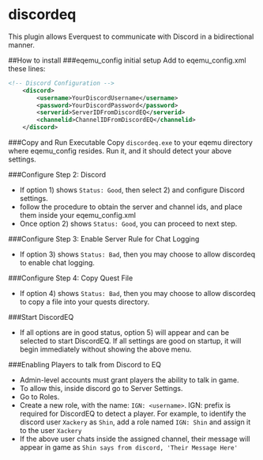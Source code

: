 # discordeq
This plugin allows Everquest to communicate with Discord in a bidirectional manner.

##How to install
###eqemu_config initial setup
Add to eqemu_config.xml these lines:
```xml
<!-- Discord Configuration -->
	<discord>
		<username>YourDiscordUsername</username>
		<password>YourDiscordPassword</password>
		<serverid>ServerIDFromDiscordEQ</serverid>
		<channelid>ChannelIDFromDiscordEQ</channelid>
	</discord>
```
###Copy and Run Executable
Copy `discordeq.exe` to your eqemu directory where eqemu_config resides. Run it, and it should detect your above settings.

###Configure Step 2: Discord
* If option 1) shows `Status: Good`, then select 2) and configure Discord settings.
* follow the procedure to obtain the server and channel ids, and place them inside your eqemu_config.xml
* Once option 2) shows `Status: Good`, you can proceed to next step.
 
###Configure Step 3: Enable Server Rule for Chat Logging
* If option 3) shows `Status: Bad`, then you may choose to allow discordeq to enable chat logging.
 
###Configure Step 4: Copy Quest File
* If option 4) shows `Status: Bad`, then you may choose to allow discordeq to copy a file into your quests directory.
 
###Start DiscordEQ
* If all options are in good status, option 5) will appear and can be selected to start DiscordEQ. If all settings are good on startup, it will begin immediately without showing the above menu.
 
###Enabling Players to talk from Discord to EQ
* Admin-level accounts must grant players the ability to talk in game. 
* To allow this, inside discord go to Server Settings.
* Go to Roles.
* Create a new role, with the name: `IGN: <username>`. IGN: prefix is required for DiscordEQ to detect a player. For example, to identify the discord user `Xackery` as `Shin`, add a role named `IGN: Shin` and assign it to the user `Xackery`
* If the above user chats inside the assigned channel, their message will appear in game as `Shin says from discord, 'Their Message Here'`

